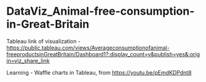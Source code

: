 # DataViz_Animal-free-consumption-in-Great-Britain

Tableau link of visualization - https://public.tableau.com/views/Averageconsumptionofanimal-freeproductsinGreatBritain/Dashboard1?:display_count=y&publish=yes&:origin=viz_share_link

Learning - Waffle charts in Tableau, from https://youtu.be/pEmdKDPdnt8 
